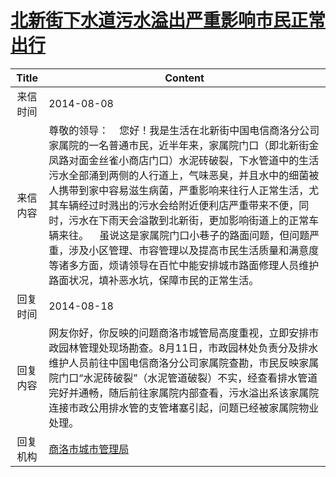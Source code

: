 # <a href="http://www.shangluo.gov.cn/zmhd/ldxxxx.jsp?urltype=leadermail.LeaderMailContentUrl&wbtreeid=1112&leadermailid=2640">北新街下水道污水溢出严重影响市民正常出行</a>
|Title|Content|
|:---:|---|
|来信时间|2014-08-08|
|来信内容|尊敬的领导：    您好！我是生活在北新街中国电信商洛分公司家属院的一名普通市民，近半年来，家属院门口（即北新街金凤路对面金丝雀小商店门口）水泥砖破裂，下水管道中的生活污水全部涌到两侧的人行道上，气味恶臭，并且水中的细菌被人携带到家中容易滋生病菌，严重影响来往行人正常生活，尤其车辆经过时溅出的污水会给附近便利店严重带来不便，同时，污水在下雨天会溢散到北新街，更加影响街道上的正常车辆来往。    虽说这是家属院门口小巷子的路面问题，但问题严重，涉及小区管理、市容管理以及提高市民生活质量和满意度等诸多方面，烦请领导在百忙中能安排城市路面修理人员维护路面状况，填补恶水坑，保障市民的正常生活。|
|回复时间|2014-08-18|
|回复内容|网友你好，你反映的问题商洛市城管局高度重视，立即安排市政园林管理处现场勘查。8月11日，市政园林处负责分及排水维护人员前往中国电信商洛分公司家属院查勘，市民反映家属院门口“水泥砖破裂”（水泥管道破裂）不实，经查看排水管道完好并通畅，随后前往家属院内部查看，污水溢出系该家属院连接市政公用排水管的支管堵塞引起，问题已经被家属院物业处理。|
|回复机构|<a href="../../categories/agencies/商洛市城市管理局.md">商洛市城市管理局</a>|
